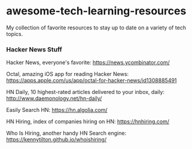 # awesome-tech-learning-resources
My collection of favorite resources to stay up to date on a variety of tech topics.


### Hacker News Stuff

Hacker News, everyone's favorite:
https://news.ycombinator.com/

Octal, amazing iOS app for reading Hacker News:
https://apps.apple.com/us/app/octal-for-hacker-news/id1308885491

HN Daily, 10 highest-rated articles delivered to your inbox, daily:
http://www.daemonology.net/hn-daily/

Easily Search HN:
https://hn.algolia.com/

HN Hiring, index of companies hiring on HN:
https://hnhiring.com/

Who Is Hiring, another handy HN Search engine:
https://kennytilton.github.io/whoishiring/
